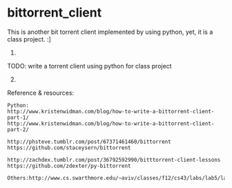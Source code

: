 bittorrent_client
=================

This is another bit torrent client implemented by using python, yet, it is a class project.  :]



1.
TODO: write a torrent client using python for class project

2.
Reference & resources:

```
Python:
http://www.kristenwidman.com/blog/how-to-write-a-bittorrent-client-part-1/
http://www.kristenwidman.com/blog/how-to-write-a-bittorrent-client-part-2/

http://phsteve.tumblr.com/post/67371461460/bittorrent
https://github.com/staceysern/bittorrent

http://zachdex.tumblr.com/post/36792592990/bitttorrent-client-lessons
https://github.com/zdexter/py-bittorrent

Others:http://www.cs.swarthmore.edu/~aviv/classes/f12/cs43/labs/lab5/lab5.pdf

```
